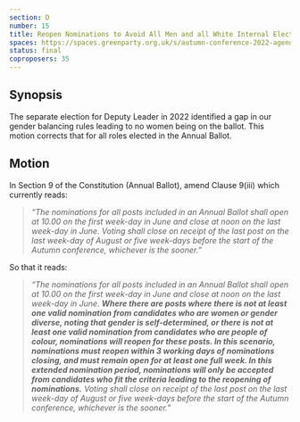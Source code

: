 ```yaml
---
section: D
number: 15
title: Reopen Nominations to Avoid All Men and all White Internal Elections
spaces: https://spaces.greenparty.org.uk/s/autumn-conference-2022-agenda-forum/?contentId=100998
status: final
coproposers: 35
---
```

## Synopsis
The separate election for Deputy Leader in 2022 identified a gap in our gender balancing rules leading to no women being on the ballot. This motion corrects that for all roles elected in the Annual Ballot.

## Motion
In Section 9 of the Constitution (Annual Ballot), amend Clause 9(iii) which currently reads:

> *“The nominations for all posts included in an Annual Ballot shall open at 10.00 on the first week-day in June and close at noon on the last week-day in June.  Voting shall close on receipt of the last post on the last week-day of August or five week-days before the start of the Autumn conference, whichever is the sooner.”*

So that it reads:

> *“The nominations for all posts included in an Annual Ballot shall open at 10.00 on the first week-day in June and close at noon on the last week-day in June.* ***Where there are posts where there is not at least one valid nomination from candidates who are women or gender diverse, noting that gender is self-determined, or there is not at least one valid nomination from candidates who are people of colour, nominations will reopen for these posts. In this scenario, nominations must reopen within 3 working days of nominations closing, and must remain open for at least one full week. In this extended nomination period, nominations will only be accepted from candidates who fit the criteria leading to the reopening of nominations.*** *Voting shall close on receipt of the last post on the last week-day of August or five week-days before the start of the Autumn conference, whichever is the sooner.”*
